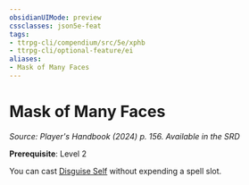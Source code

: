 ```yaml
---
obsidianUIMode: preview
cssclasses: json5e-feat
tags:
- ttrpg-cli/compendium/src/5e/xphb
- ttrpg-cli/optional-feature/ei
aliases:
- Mask of Many Faces
---
```

# Mask of Many Faces
*Source: Player's Handbook (2024) p. 156. Available in the <span title='Systems Reference Document (5.2)'>SRD</span>*  

**Prerequisite**: Level 2

You can cast [Disguise Self](/3-Mechanics/CLI/spells/disguise-self-xphb.md) without expending a spell slot.